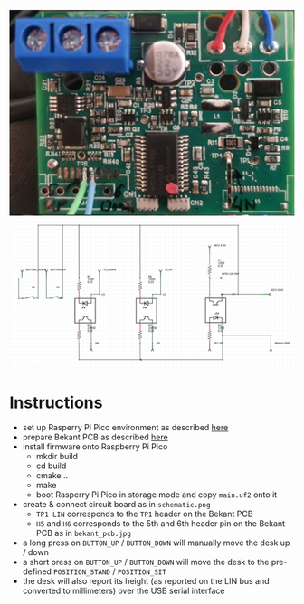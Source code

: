 ![Bekant PCB](/bekant_pcb.jpg)
![Schematic](/schematic.png)
# Instructions
- set up Rasperry Pi Pico environment as described [here](https://datasheets.raspberrypi.com/pico/getting-started-with-pico.pdf)
- prepare Bekant PCB as described [here](https://github.com/robin7331/IKEA-Hackant)
- install firmware onto Raspberry Pi Pico
  - mkdir build
  - cd build
  - cmake ..
  - make
  - boot Rasperry Pi Pico in storage mode and copy `main.uf2` onto it
- create & connect circuit board as in `schematic.png`
  - `TP1 LIN` corresponds to the `TP1` header on the Bekant PCB
  - `H5` and `H6` corresponds to the 5th and 6th header pin on the Bekant PCB as in `bekant_pcb.jpg`
- a long press on `BUTTON_UP` / `BUTTON_DOWN` will manually move the desk up / down
- a short press on `BUTTON_UP` / `BUTTON_DOWN` will move the desk to the pre-defined `POSITION_STAND` / `POSITION_SIT`
- the desk will also report its height (as reported on the LIN bus and converted to millimeters) over the USB serial interface
